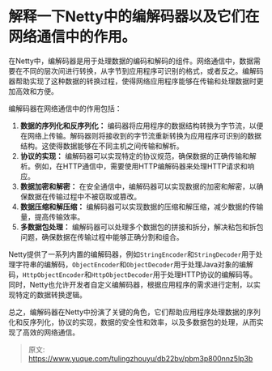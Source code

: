# 解释一下Netty中的编解码器以及它们在网络通信中的作用。

在Netty中，编解码器是用于处理数据的编码和解码的组件。网络通信中，数据需要在不同的层次间进行转换，从字节到应用程序可识别的格式，或者反之。编解码器帮助实现了这种数据的转换过程，使得网络应用程序能够在传输和处理数据时更加高效和方便。

编解码器在网络通信中的作用包括：

1.  **数据的序列化和反序列化：** 编码器将应用程序的数据结构转换为字节流，以便在网络上传输。解码器则将接收到的字节流重新转换为应用程序可识别的数据结构。这使得数据能够在不同主机之间传输和解析。 
2.  **协议的实现：** 编解码器可以实现特定的协议规范，确保数据的正确传输和解析。例如，在HTTP通信中，需要使用HTTP编解码器来处理HTTP请求和响应。 
3.  **数据加密和解密：** 在安全通信中，编解码器可以实现数据的加密和解密，以确保数据在传输过程中不被窃取或篡改。 
4.  **数据压缩和解压缩：** 编解码器可以实现数据的压缩和解压缩，减少数据的传输量，提高传输效率。 
5.  **多数据包处理：** 编解码器可以处理多个数据包的拼接和拆分，解决粘包和拆包问题，确保数据在传输过程中能够正确分割和组合。 

Netty提供了一系列内置的编解码器，例如`StringEncoder`和`StringDecoder`用于处理字符串的编解码，`ObjectEncoder`和`ObjectDecoder`用于处理Java对象的编解码，`HttpObjectEncoder`和`HttpObjectDecoder`用于处理HTTP协议的编解码等。同时，Netty也允许开发者自定义编解码器，根据应用程序的需求进行定制，以实现特定的数据转换逻辑。

总之，编解码器在Netty中扮演了关键的角色，它们帮助应用程序处理数据的序列化和反序列化，协议的实现，数据的安全性和效率，以及多数据包的处理，从而实现了高效的网络通信。


> 原文: <https://www.yuque.com/tulingzhouyu/db22bv/pbm3p800nnz5lp3b>